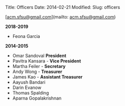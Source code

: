 Title: Officers
Date: 2014-02-21
Modified:
Slug: officers

[acm.sfsu@gmail.com](mailto: acm.sfsu@gmail.com)

**2018-2019**
* Feona Garcia

**2014-2015**

* Omar Sandoval **President**
* Pavitra Kansara - **Vice President**
* Martha Feiler - **Secretary**
* Andy Wong - **Treasurer**
* James Kao - **Assistant Treasurer**
* Aayush Bandari
* Darin Evanow 
* Thomas Spalding
* Aparna Gopalakrishnan 

